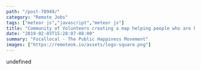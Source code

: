 ```yaml
---
path: "/post-70949/"
category: "Remote Jobs"
tags: ["meteor js","javascript","meteor js"]
title: "Community of Volunteers creating a map helping people who are homeless around the world"
date: "2019-02-03T15:28:07-08:00"
summary: "Focallocal - The Public Happiness Movement"
images: ["https://remoteok.io/assets/logo-square.png"]
---
```


undefined
